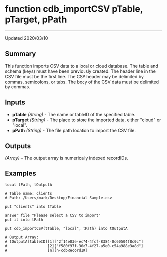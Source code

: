 # function cdb_importCSV pTable, pTarget, pPath
---
Updated 2020/03/10
## Summary
This function imports CSV data to a local or cloud database. The table and schema (keys) must have been previously created. The header line in the CSV file must be the first line. The CSV header may be delimited by commas, semicolons, or tabs. The body of the CSV data must be delimited by commas.

## Inputs
* **pTable** *(String)* - The name or tableID of the specified table.
* **pTarget** *(String)* - The place to store the imported data, either "cloud" or "local".
* **pPath** *(String)* - The file path location to import the CSV file.
 
## Outputs
*(Array)* – The output array is numerically indexed recordIDs.

## Examples
```livecodeserver
local tPath, tOutputA

# Table name: clients
# Path: /Users/mark/Desktop/Financial Sample.csv

put "clients" into tTable

answer file "Please select a CSV to import"
put it into tPath

put cdb_importCSV(tTable, "local", tPath) into tOutputA

# Output Array: 
# tOutputA[tableID][1]["2f14e03e-ec74-4fcf-8384-0c60504f8c0c"]
#                  [2]["f580f97f-30e7-4f27-a5e0-c54a988e3a8d"]
#                  [n][n-cdbRecordID]
```
